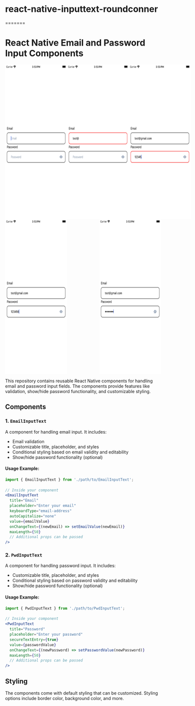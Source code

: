 # react-native-inputtext-roundconner
=======

# React Native Email and Password Input Components

<div style="display: flex; justify-content: space-between;">
  <img src="Img/1.png" alt="Input Empty" width="200" height="500">
  <img src="Img/2.png" alt="Input Email Error" width="200" height="500">
  <img src="Img/3.png" alt="Input Password Error Minimum 6 Character Count" width="200" height="500">
</div>

<div style="display: flex; justify-content: space-between;">
  <img src="Img/4.png" alt="Email and Password validate" width="200" height="500">
  <img src="Img/5.png" alt="Password Hidden" width="200" height="500">
</div>

This repository contains reusable React Native components for handling email and password input fields. The components provide features like validation, show/hide password functionality, and customizable styling.

## Components

### 1. `EmailInputText`

A component for handling email input. It includes:

- Email validation
- Customizable title, placeholder, and styles
- Conditional styling based on email validity and editability
- Show/hide password functionality (optional)

#### Usage Example:

```jsx
import { EmailInputText } from './path/to/EmailInputText';

// Inside your component
<EmailInputText
  title="Email"
  placeholder="Enter your email"
  keyboardType="email-address"
  autoCapitalize="none"
  value={emailValue}
  onChangeText={(newEmail) => setEmailValue(newEmail)}
  maxLength={50}
  // Additional props can be passed
/>
```

### 2. `PwdInputText`

A component for handling password input. It includes:

- Customizable title, placeholder, and styles
- Conditional styling based on password validity and editability
- Show/hide password functionality (optional)

#### Usage Example:

```jsx
import { PwdInputText } from './path/to/PwdInputText';

// Inside your component
<PwdInputText
  title="Password"
  placeholder="Enter your password"
  secureTextEntry={true}
  value={passwordValue}
  onChangeText={(newPassword) => setPasswordValue(newPassword)}
  maxLength={50}
  // Additional props can be passed
/>
```

## Styling

The components come with default styling that can be customized. Styling options include border color, background color, and more.

